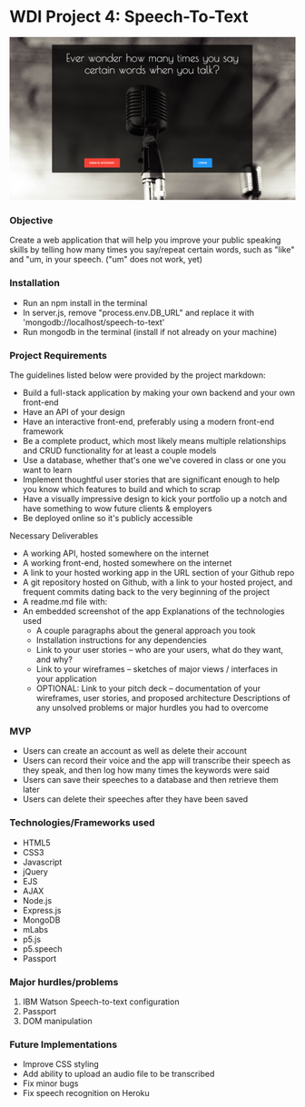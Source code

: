 # WDI Project 4: Speech-To-Text


![](./public/images/screenshot.png)

### Objective

Create a web application that will help you improve your public speaking skills by telling how many times you say/repeat certain words, such as "like" and "um, in your speech. ("um" does not work, yet)

### Installation

* Run an npm install in the terminal
* In server.js, remove "process.env.DB_URL" and replace it with 'mongodb://localhost/speech-to-text'
* Run mongodb in the terminal (install if not already on your machine)


### Project Requirements

The guidelines listed below were provided by the project markdown:

* Build a full-stack application by making your own backend and your own front-end
* Have an API of your design
* Have an interactive front-end, preferably using a modern front-end framework
* Be a complete product, which most likely means multiple relationships and CRUD functionality for at least a couple models
* Use a database, whether that's one we've covered in class or one you want to learn
* Implement thoughtful user stories that are significant enough to help you know which features to build and which to scrap
* Have a visually impressive design to kick your portfolio up a notch and have something to wow future clients & employers
* Be deployed online so it's publicly accessible

Necessary Deliverables

* A working API, hosted somewhere on the internet
* A working front-end, hosted somewhere on the internet
* A link to your hosted working app in the URL section of your Github repo
* A git repository hosted on Github, with a link to your hosted project, and frequent commits dating back to the very beginning of the project
* A readme.md file with:
* An embedded screenshot of the app
Explanations of the technologies used
	* A couple paragraphs about the general approach you took
	* Installation instructions for any dependencies
	* Link to your user stories – who are your users, what do they want, and why?
	* Link to your wireframes – sketches of major views / interfaces in your application
	* OPTIONAL: Link to your pitch deck – documentation of your wireframes, user stories, and proposed architecture
Descriptions of any unsolved problems or major hurdles you had to overcome


### MVP

* Users can create an account as well as delete their account
* Users can record their voice and the app will transcribe their speech as they speak, and then log how many times the keywords were said
* Users can save their speeches to a database and then retrieve them later
* Users can delete their speeches after they have been saved



### Technologies/Frameworks used

* HTML5
* CSS3
* Javascript
* jQuery
* EJS
* AJAX
* Node.js
* Express.js
* MongoDB
* mLabs
* p5.js
* p5.speech
* Passport


### Major hurdles/problems

1. IBM Watson Speech-to-text configuration
2. Passport
3. DOM manipulation 

### Future Implementations

* Improve CSS styling
* Add ability to upload an audio file to be transcribed
* Fix minor bugs
* Fix speech recognition on Heroku
